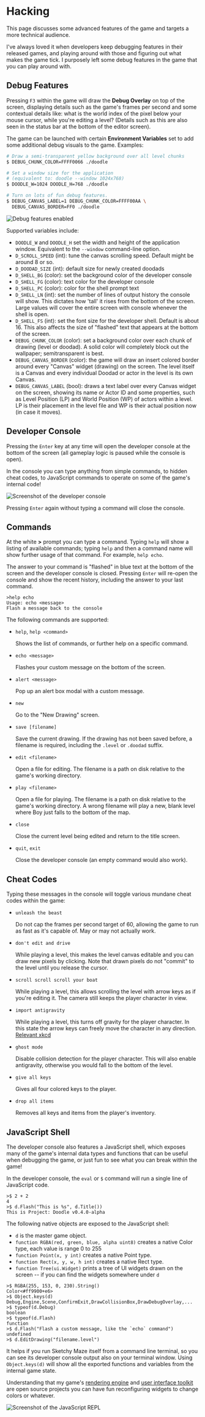# Hacking

This page discusses some advanced features of the game and targets a more
technical audience.

I've always loved it when developers keep debugging features in their released
games, and playing around with those and figuring out what makes the game tick.
I purposely left some debug features in the game that you can play around with.

## Debug Features

Pressing `F3` within the game will draw the **Debug Overlay** on top of the
screen, displaying details such as the game's frames per second and some
contextual details like: what is the world index of the pixel below your mouse
cursor, while you're editing a level? (Details such as this are also seen in
the status bar at the bottom of the editor screen).

The game can be launched with certain **Environment Variables** set to add
some additional debug visuals to the game. Examples:

```bash
# Draw a semi-transparent yellow background over all level chunks
$ DEBUG_CHUNK_COLOR=FFFF0066 ./doodle

# Set a window size for the application
# (equivalent to: doodle --window 1024x768)
$ DOODLE_W=1024 DOODLE_H=768 ./doodle

# Turn on lots of fun debug features.
$ DEBUG_CANVAS_LABEL=1 DEBUG_CHUNK_COLOR=FFFF00AA \
  DEBUG_CANVAS_BORDER=FF0 ./doodle
```

![Debug features enabled](images/debugging.png)

Supported variables include:

* `DOODLE_W` and `DOODLE_H` set the width and height of the application
  window. Equivalent to the `--window` command-line option.
* `D_SCROLL_SPEED` (int): tune the canvas scrolling speed. Default might
  be around 8 or so.
* `D_DOODAD_SIZE` (int): default size for newly created doodads
* `D_SHELL_BG` (color): set the background color of the developer console
* `D_SHELL_FG` (color): text color for the developer console
* `D_SHELL_PC` (color): color for the shell prompt text
* `D_SHELL_LN` (int): set the number of lines of output history the
  console will show. This dictates how 'tall' it rises from the bottom
  of the screen. Large values will cover the entire screen with console
  whenever the shell is open.
* `D_SHELL_FS` (int): set the font size for the developer shell. Default
  is about 16. This also affects the size of "flashed" text that appears
  at the bottom of the screen.
* `DEBUG_CHUNK_COLOR` (color): set a background color over each chunk
  of drawing (level or doodad). A solid color will completely block out
  the wallpaper; semitransparent is best.
* `DEBUG_CANVAS_BORDER` (color): the game will draw an insert colored
  border around every "Canvas" widget (drawing) on the screen. The level
  itself is a Canvas and every individual Doodad or actor in the level is
  its own Canvas.
* `DEBUG_CANVAS_LABEL` (bool): draws a text label over every Canvas
  widget on the screen, showing its name or Actor ID and some properties,
  such as Level Position (LP) and World Position (WP) of actors within
  a level. LP is their placement in the level file and WP is their
  actual position now (in case it moves).

## Developer Console

Pressing the `Enter` key at any time will open the developer console at the
bottom of the screen (all gameplay logic is paused while the console is open).

In the console you can type anything from simple commands, to hidden cheat
codes, to JavaScript commands to operate on some of the game's internal code!

![Screenshot of the developer console](images/shell.png)

Pressing `Enter` again without typing a command will close the console.

## Commands

At the white **&gt;** prompt you can type a command. Typing `help` will show
a listing of available commands; typing `help` and then a command name will
show further usage of that command. For example, `help echo`.

The answer to your command is "flashed" in blue text at the bottom of the
screen and the developer console is closed. Pressing `Enter` will re-open the
console and show the recent history, including the answer to your last command.

```
>help echo
Usage: echo <message>
Flash a message back to the console
```

The following commands are supported:

* `help`, `help <command>`

    Shows the list of commands, or further help on a specific command.

* `echo <message>`

    Flashes your custom message on the bottom of the screen.

* `alert <message>`

    Pop up an alert box modal with a custom message.

* `new`

    Go to the "New Drawing" screen.

* `save [filename]`

    Save the current drawing. If the drawing has not been saved
    before, a filename is required, including the `.level` or
    `.doodad` suffix.

* `edit <filename>`

    Open a file for editing. The filename is a path on disk relative
    to the game's working directory.

* `play <filename>`

    Open a file for playing. The filename is a path on disk relative
    to the game's working directory. A wrong filename will play a
    new, blank level where Boy just falls to the bottom of the map.

* `close`

    Close the current level being edited and return to the title screen.

* `quit`, `exit`

    Close the developer console (an empty command would also work).

## Cheat Codes

Typing these messages in the console will toggle various mundane cheat
codes within the game:

* `unleash the beast`

    Do not cap the frames per second target of 60, allowing the game
    to run as fast as it's capable of. May or may not actually work.

* `don't edit and drive`

    While playing a level, this makes the level canvas editable and
    you can draw new pixels by clicking. Note that drawn pixels do not
    "commit" to the level until you release the cursor.

* `scroll scroll scroll your boat`

    While playing a level, this allows scrolling the level with arrow
    keys as if you're editing it. The camera still keeps the player
    character in view.

* `import antigravity`

    While playing a level, this turns off gravity for the player
    character. In this state the arrow keys can freely move the
    character in any direction. [Relevant xkcd](https://xkcd.com/353/)

* `ghost mode`

    Disable collision detection for the player character. This
    will also enable antigravity, otherwise you would fall to the
    bottom of the level.

* `give all keys`

    Gives all four colored keys to the player.

* `drop all items`

    Removes all keys and items from the player's inventory.

## JavaScript Shell

The developer console also features a JavaScript shell, which exposes
many of the game's internal data types and functions that can be
useful when debugging the game, or just fun to see what you can
break within the game!

In the developer console, the `eval` or `$` command will run a single
line of JavaScript code.

```
>$ 2 + 2
4
>$ d.Flash("This is %s", d.Title())
This is Project: Doodle v0.4.0-alpha
```

The following native objects are exposed to the JavaScript shell:

* `d` is the master game object.
* `function RGBA(red, green, blue, alpha uint8)` creates a native
  Color type, each value is range 0 to 255
* `function Point(x, y int)` creates a native Point type.
* `function Rect(x, y, w, h int)` creates a native Rect type.
* `function Tree(ui.Widget)` prints a tree of UI widgets drawn on the
  screen -- if you can find the widgets somewhere under `d`

```
>$ RGBA(255, 153, 0, 230).String()
Color<#ff9900+e6>
>$ Object.keys(d)
Debug,Engine,Scene,ConfirmExit,DrawCollisionBox,DrawDebugOverlay,...
>$ typeof(d.Debug)
boolean
>$ typeof(d.Flash)
function
>$ d.Flash("Flash a custom message, like the `echo` command")
undefined
>$ d.EditDrawing("filename.level")
```

It helps if you run Sketchy Maze itself from a command line terminal,
so you can see its developer console output also on your terminal
window. Using `Object.keys(d)` will show all the exported functions and
variables from the internal game state.

Understanding that my game's [rendering engine](https://git.kirsle.net/go/render) and
[user interface toolkit](https://git.kirsle.net/go/ui) are open source projects
you can have fun reconfiguring widgets to change colors or whatever.

![Screenshot of the JavaScript REPL](images/jsrepl.png)
